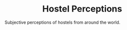 <div align="center">
  <h1>Hostel Perceptions</h1>
</div>

Subjective perceptions of hostels from around the world.
